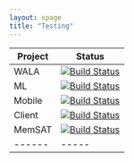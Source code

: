 ```yaml
---
layout: spage
title: "Testing"
---
```


| Project | Status |
|------|------|
| WALA | [![Build Status](https://travis-ci.org/wala/WALA.svg?branch=master)](https://travis-ci.org/wala/WALA) |
| ML | [![Build Status](https://travis-ci.org/wala/ML.svg?branch=master)](https://travis-ci.org/wala/ML) |
| Mobile | [![Build Status](https://travis-ci.org/wala/WALA-Mobile.svg?branch=master)](https://travis-ci.org/wala/WALA-Mobile) |
| Client | [![Build Status](https://travis-ci.org/wala/Client.svg?branch=master)](https://travis-ci.org/wala/Client) |
| MemSAT | [![Build Status](https://travis-ci.org/wala/MemSAT.svg?branch=master)](https://travis-ci.org/wala/MemSAT) |
|------|-----|
